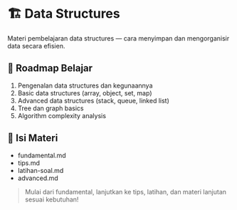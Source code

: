 # 🏗️ Data Structures

Materi pembelajaran data structures — cara menyimpan dan mengorganisir data secara efisien.

## 🚩 Roadmap Belajar
1. Pengenalan data structures dan kegunaannya
2. Basic data structures (array, object, set, map)
3. Advanced data structures (stack, queue, linked list)
4. Tree dan graph basics
5. Algorithm complexity analysis

## 📂 Isi Materi
- fundamental.md
- tips.md
- latihan-soal.md
- advanced.md

> Mulai dari fundamental, lanjutkan ke tips, latihan, dan materi lanjutan sesuai kebutuhan! 